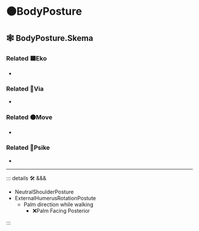 # 🟠<move>BodyPosture</move>

## 🕸 BodyPosture.Skema

### Related 🟩<eko>Eko</eko>

-

### Related 🔻<via>Via</via>

-

### Related 🟠<move>Move</move>

-

### Related 💜<psike>Psike</psike>

-

---

<!-- =================================================== -->
<!-- =================================================== -->
<!-- =================================================== -->
<!-- =================================================== -->
<!-- =================================================== -->
::: details 🛠 <dev>&&&</dev>

- NeutralShoulderPosture
- ExternalHumerusRotationPostute
    - Palm direction while walking
        - ❌<error>Palm Facing Posterior</error>

:::
